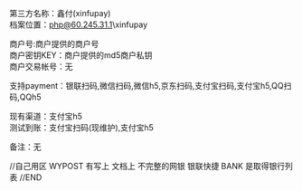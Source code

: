 第三方名称：鑫付(xinfupay)  
档案位置：php@60.245.31.1\xinfupay  
 
商户号:商户提供的商户号  
商户密钥KEY：商户提供的md5商户私钥  
商户交易帐号：无  
 
支持payment：银联扫码,微信扫码,微信h5,京东扫码,支付宝扫码,支付宝h5,QQ扫码,QQh5  
 
现有渠道：支付宝h5  
测试到账：支付宝扫码(现维护),支付宝h5  
 
备注：无  


//自己用区
WYPOST 有写上 文档上 不完整的网银 银联快捷
BANK 是取得银行列表
//END